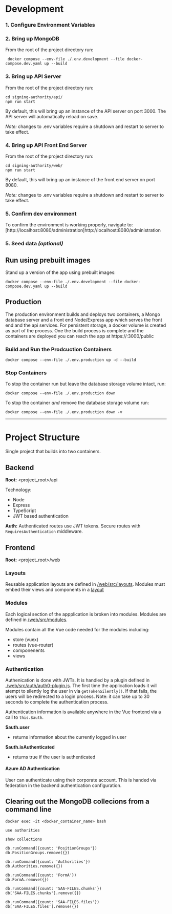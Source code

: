 # Development

### 1. Configure Environment Variables
### 2. Bring up MongoDB
From the root of the project directory run:
```
 docker compose --env-file ./.env.development --file docker-compose.dev.yaml up --build
```
### 3. Bring up API Server
From the root of the project directory run:
```
cd signing-authority/api/
npm run start
```
By default, this will bring up an instance of the API server on port 3000.  The API server will automatically reload on save.

*Note:* changes to .env variables require a shutdown and restart to server to take effect.
### 4. Bring up API Front End Server
From the root of the project directory run:
```
cd signing-authority/web/
npm run start
```
By default, this will bring up an instance of the front end server on port 8080.

*Note:* changes to .env variables require a shutdown and restart to server to take effect.
### 5. Confirm dev environment
To confirm the environment is working properly, navigate to:
[http://localhost:8080/administration]http://localhost:8080/administration

### 5. Seed data *(optional)*
## Run using prebuilt images
Stand up a version of the app using prebuilt images:

`docker compose --env-file ./.env.development --file docker-compose.dev.yaml up --build`


## Production
The production environment builds and deploys two containers, a Mongo database server and a front end Node/Express app which serves the front end and the api services.  For persistent storage, a docker volume is created as part of the process.  One the build process is complete and the containers are deployed you can reach the app at https://<dockerhost>:3000/public

### Build and Run the Prodcuction Containers

`docker compose --env-file ./.env.production up -d --build`

### Stop Containers
To stop the container run but leave the database storage volume intact, run:

`docker compose --env-file ./.env.production down`

To stop the container _and_ remove the database storage volume run:

`docker compose --env-file ./.env.production down -v`

---

# Project Structure


Single project that builds into two containers.



## Backend
**Root:** <project_root>/api

Technology:
- Node
- Express
- TypeScript
- JWT based authentication

**Auth:** Authenticated routes use JWT tokens. Secure routes with `RequiresAuthentication` middleware.

## Frontend
**Root:** <project_root>/web

### Layouts
Reusable application layouts are defined in [/web/src/layouts](./web/src/layouts/).  Modules must embed their views and components in a [layout](./web/src/layouts/)
### Modules
Each logical section of the appplication is broken into modules.  Modules are defined in [/web/src/modules](./web/src/modules/).

Modules contain all the Vue code needed for the modules including:
- store (vuex)
- routes (vue-router)
- componenents
- views

### Authentication
Authenication is done with JWTs. It is handled by a plugin defined in [./web/src/auth/auth0-plugin.js](./web/src/auth/auth0-plugin.js).  The first time the application loads it will atempt to silently log the user in via `getTokenSilently()`.  If that fails, the users will be redirected to a login process.  Note: it can take up to 30 seconds to complete the authentication process.

Authentication information is available anywhere in the Vue frontend via a call to `this.$auth`.

**$auth.user**
- returns information about the currently logged in user

**$auth.isAuthenticated**
 - returns true if the user is authenticated

#### Azure AD Authentication
User can authenticate using their corporate account.  This is handed via federation in the backend authentication configuration.


## Clearing out the MongoDB collecions from a command line

```
docker exec -it <docker_container_name> bash

use authorities

show collections

db.runCommand({count: 'PositionGroups'})
db.PositionGroups.remove({})

db.runCommand({count: 'Authorities'})
db.Authorities.remove({})

db.runCommand({count: 'FormA'})
db.FormA.remove({})

db.runCommand({count: 'SAA-FILES.chunks'})
db['SAA-FILES.chunks'].remove({})

db.runCommand({count: 'SAA-FILES.files'})
db['SAA-FILES.files'].remove({})
```
